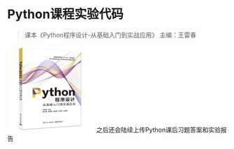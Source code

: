 # Python课程实验代码

> 课本《Python程序设计-从基础入门到实战应用》 主编：王雷春
<img src="https://github.com/SimonsLiu/python_course_experiment/blob/master/Python_Textbook_pictures.jpg" width="200" height="200" alt="课本"/>
之后还会陆续上传Python课后习题答案和实验报告


